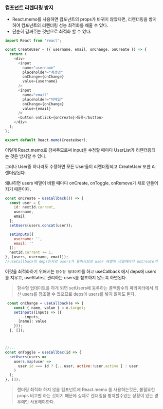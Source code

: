 ### 컴포넌트 리렌더링 방지

- React.memo를 사용하면 컴포넌트의 props가 바뀌지 않았다면, 리렌더링을 방지하여 컴포넌트의 리렌더링 성능 최적화를 해줄 수 있다.
- 단순히 감싸주는 것만으로 최적화 할 수 있다.

```js
import React from 'react';

const CreateUser = ({ username, email, onChange, onCreate }) => {
  return (
    <div>
      <input
        name="username"
        placeholder="계정명"
        onChange={onChange}
        value={username}
      />
      <input
        name="email"
        placeholder="이메일"
        onChange={onChange}
        value={email}
      />
      <button onClick={onCreate}>등록</button>
    </div>
  );
};

export default React.memo(CreateUser);

```

이렇게 React.memo로 감싸주므로써 input을 수정할 때마다 UserList가 리렌더링되는 것은 방지할 수 있다.

그러나 User중 하나라도 수정하면 모든 User들이 리렌더링되고 CreateUser 또한 리렌더링된다.

왜냐하면 users 배열이 바뀔 때마다 onCreate, onToggle, onRemove가 새로 만들어지기 때문이다.


```js
const onCreate = useCallback(() => {
  const user = {
    id: nextId.current,
    username,
    email
  };
  setUsers(users.concat(user));

  setInputs({
    username: '',
    email: ''
  });
  nextId.current += 1;
}, [users, username, email]);
//useCallback의 deps인자로 users가 들어가므로 user 배열이 바뀔때마다 onCreate가 새로만들어진다.
```

이것을 최적화하기 위해서는 `함수형 업데이트`를 하고 useCallback 에서 deps에 users를 지우고, useState로 관리하는 users를 참조하지 않도록 하면된다.

> 함수형 업데이트를 하게 되면 setUsers에 등록하는 콜백함수의 파라미터에서 최신 users를 참조할 수 있으므로 deps에 users를 넣지 않아도 된다.


```js
 const onChange = useCallback(e => {
    const { name, value } = e.target;
    setInputs(inputs => ({
      ...inputs,
      [name]: value
    }));
  }, []);



//...
const onToggle = useCallbac(id => {
  setUsers(users =>
    users.map(user =>
      user.id === id ? {...user, active:!user.active } : user
    )
  );
}, []);
```

>렌더링 최적화 하지 않을 컴포넌트에 React.memo 를 사용하는것은, 불필요한 props 비교만 하는 것이기 때문에 실제로 렌더링을 방지할수있는 상황이 있는 경우에만 사용해야한다.

